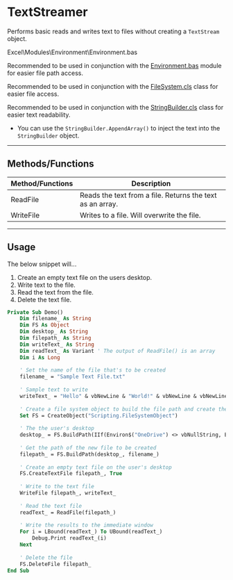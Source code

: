 # TextStreamer

Performs basic reads and writes text to files without creating a `TextStream` object.

Excel\Modules\Environment\Environment.bas

Recommended to be used in conjunction with the [Environment.bas](../../../Excel/Modules/Environment/Environment.bas) module for easier file path access.

Recommended to be used in conjunction with the [FileSystem.cls](../../../Excel/Classes/FileSystem/FileSystem.cls) class for easier file access.

Recommended to be used in conjunction with the [StringBuilder.cls](../../../Excel/Classes/StringBuilder/StringBuilder.cls) class for easier text readability.
- You can use the `StringBuilder.AppendArray()` to inject the text into the `StringBuilder` object.

---

## Methods/Functions

| Method/Functions | Description                                               |
|------------------|-----------------------------------------------------------|
| ReadFile         | Reads the text from a file. Returns the text as an array. |
| WriteFile        | Writes to a file. Will overwrite the file.           |


---


## Usage

The below snippet will...
1. Create an empty text file on the users desktop.
2. Write text to the file.
3. Read the text from the file.
4. Delete the text file.

```vb
Private Sub Demo()
    Dim filename_ As String
    Dim FS As Object
    Dim desktop_ As String
    Dim filepath_ As String
    Dim writeText_ As String
    Dim readText_ As Variant ' The output of ReadFile() is an array
    Dim i As Long
    
    ' Set the name of the file that's to be created
    filename_ = "Sample Text File.txt"
    
    ' Sample text to write
    writeText_ = "Hello" & vbNewLine & "World!" & vbNewLine & vbNewLine & "How are you?"
    
    ' Create a file system object to build the file path and create the text file
    Set FS = CreateObject("Scripting.FileSystemObject")
    
    ' The the user's desktop
    desktop_ = FS.BuildPath(IIf(Environ$("OneDrive") <> vbNullString, Environ$("OneDrive"), Environ$("UserProfile")), "Desktop")
    
    ' Get the path of the new file to be created
    filepath_ = FS.BuildPath(desktop_, filename_)
    
    ' Create an empty text file on the user's desktop
    FS.CreateTextFile filepath_, True
    
    ' Write to the text file
    WriteFile filepath_, writeText_
    
    ' Read the text file
    readText_ = ReadFile(filepath_)
    
    ' Write the results to the immediate window
    For i = LBound(readText_) To UBound(readText_)
        Debug.Print readText_(i)
    Next
    
    ' Delete the file
    FS.DeleteFile filepath_
End Sub
```